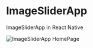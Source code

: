 # ImageSliderApp
ImageSliderApp in React Native

![ImageSliderApp HomePage](https://i.ibb.co/QJH5v75/image.png)
